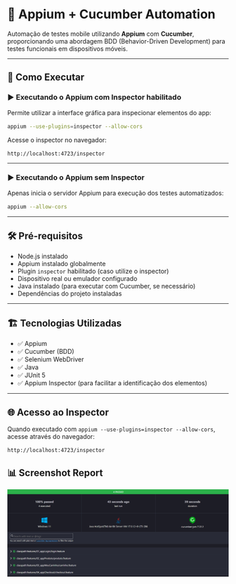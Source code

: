 
# 📱 Appium + Cucumber Automation

Automação de testes mobile utilizando **Appium** com **Cucumber**, proporcionando uma abordagem BDD (Behavior-Driven Development) para testes funcionais em dispositivos móveis.

---

## 🚀 Como Executar

### ▶️ Executando o Appium com **Inspector** habilitado

Permite utilizar a interface gráfica para inspecionar elementos do app:

```bash
appium --use-plugins=inspector --allow-cors
```

Acesse o inspector no navegador:

```
http://localhost:4723/inspector
```

---

### ▶️ Executando o Appium **sem Inspector**

Apenas inicia o servidor Appium para execução dos testes automatizados:

```bash
appium --allow-cors
```

---

## 🛠️ Pré-requisitos

- Node.js instalado
- Appium instalado globalmente
- Plugin `inspector` habilitado (caso utilize o inspector)
- Dispositivo real ou emulador configurado
- Java instalado (para executar com Cucumber, se necessário)
- Dependências do projeto instaladas

---

## 🏗️ Tecnologias Utilizadas

- ✅ Appium
- ✅ Cucumber (BDD)
- ✅ Selenium WebDriver
- ✅ Java
- ✅ JUnit 5 
- ✅ Appium Inspector (para facilitar a identificação dos elementos)

---

## 🌐 Acesso ao Inspector

Quando executado com `appium --use-plugins=inspector --allow-cors`, acesse através do navegador:

```
http://localhost:4723/inspector
```

## 📊  Screenshot Report
![](src/main/resources/img/reports/Captura%20de%20tela%20de%20report.png)
